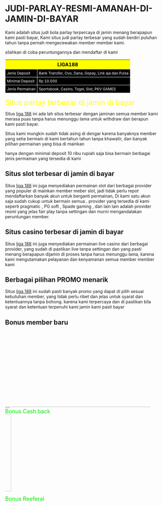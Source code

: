 # JUDI-PARLAY-RESMI-AMANAH-DI-JAMIN-DI-BAYAR
Kami adalah situs judi bola parlay terpercaya di jamin menang berapapun kami pasti bayar, Kami situs judi parlay terbesar yang sudah berdiri puluhan tahun tanpa pernah mengecewakan member member kami.

silahkan di coba peruntungannya dan mendaftar di kami 




<table><thead style="text-align: center; background: YELLOW; color: black;"><tr><th colspan="3" style="padding: 5px;">LIGA188</th></tr></thead><tbody style="background: black; color: white;"><tr><td style="border: 1px solid white; font-size: 12px; padding: 5px;">Jenis Deposit</td><td style="border: 1px solid white; font-size: 12px; padding: 5px;">Bank Transfer, Ovo, Dana, Gopay, Link aja dan Pulsa</td></tr><tr><td style="border: 1px solid white; font-size: 12px; padding: 5px;">Minimal Deposit</td><td style="border: 1px solid white; font-size: 12px; padding: 5px;">Rp 10.000</td></tr><tr><td style="border: 1px solid white; font-size: 12px; padding: 5px;">Jenis Permainan</td><td style="border: 1px solid white; font-size: 12px; padding: 5px;">Sportsbook, Casino, Togel, Slot, PKV GAMES</td></tr></tbody></table>


<font color="yellow" size="5"> Situs parlay terbesar di jamin di bayar </font> 

Situs <a href="https://link2.situsliga.com/?ref=4DDDFB" > liga 188</a> ini ada lah situs terbesar dengan jaminan semua member kami merasa puas tanpa harus menunggu lama untuk withdraw dan berapun kami pasti bayar.  

Situs kami mungkin sudah tidak asing di dengar karena banyaknya member yang setia bermain di kami bertahun tahun tanpa khawatir, dan banyak pilihan permainan yang bisa di mainkan 

hanya dengan minimal deposit 10 ribu rupiah saja bisa bermain berbagai jenis permainan yang tersedia di kami 


 ## Situs slot terbesar di jamin di bayar

Situs <a href="https://link2.situsliga.com/?ref=4DDDFB" > liga 188</a> ini juga menyediakan permainan slot dari berbagai provider yang populer di mainkan member meber slot, jadi tidak perlu repot mendaftarkan banyak akun untuk berganti permainan, Di kami satu akun saja sudah cukup untuk bermain semua.. 
provider yang tersedia di kami seperti pragmatic , PG soft , Spade gaming , dan lain lain adalah provider resmi yang jelas fair play tanpa settingan dan murni mengandalakan peruntungan member. 

## Situs casino terbesar di jamin di bayar </font><br>

Situs <a href="https://link2.situsliga.com/?ref=4DDDFB" > liga 188</a> ini juga menyediakan permainan live casino dari berbagai provider, yang sudah di pastikan live tanpa settingan dan yang pasti menang berapapun dijamin di proses tanpa harus menunggu lama, karena kami mengutamakan pelayanan dan kenyamanan semua member member kami

## Berbagai pilihan PROMO menarik 

Situs <a href="situsliga.com/?ref=4DDDFB" > liga 188</a> ini sudah pasti banyak promo yang dapat di pilih sesuai kebutuhan member, yang tidak perlu ribet dan jelas untuk syarat dan ketentuannya tanpa bohong. karena kami terpercaya dan di pastikan bila syarat dan ketentuan terpenuhi kami jamin kami pasti bayar

 ## Bonus member baru </font><br>
<marquee direction="up" ><a href="https://link2.situsliga.com/?ref=4DDDFB" > <img src="https://ketentuan.com/liga188/assets/new-member.jpg" width="475" height="252">  </a></marquee>
<font color="gree" size="4"> Bonus Cash back </font><br>
<marquee direction="right"><a href="https://link2.situsliga.com/?ref=4DDDFB" >
<img src="https://ketentuan.com/liga188/assets/cashback-sportsbook.jpg" width="475" height="252"
 style="display:block; margin:auto;" > </a></marquee>

<font color="gree" size="4"> Bonus Reeferal </font><br>
<marquee><a href="https://link2.situsliga.com/?ref=4DDDFB" >
<img src="https://ketentuan.com/liga188/assets/bonus-referral.jpg" width="475" height="252"
 style="display:block; margin:auto;" > </a></marquee>
